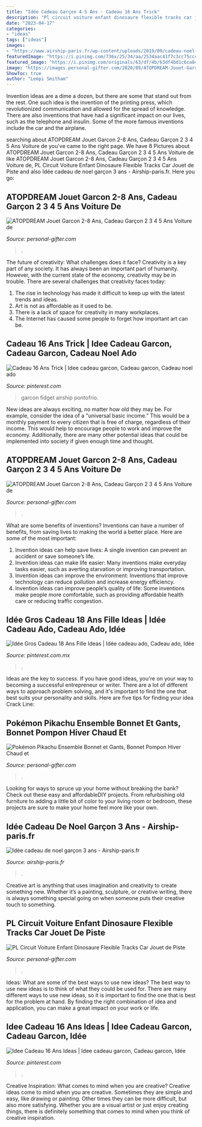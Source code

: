 ```yaml
---
title: "Idée Cadeau Garçon 4-5 Ans - Cadeau 16 Ans Trick"
description: "Pl circuit voiture enfant dinosaure flexible tracks car jouet de piste"
date: "2023-04-17"
categories:
- "ideas"
tags: ["ideas"]
images:
- "https://www.airship-paris.fr/wp-content/uploads/2019/09/cadeau-noel-educatif-enfant-1-2-3-4-5-6-ans-4.jpg"
featuredImage: "https://i.pinimg.com/736x/25/34/aa/2534aac41f7c3cc75ccc4633cd3e192d.jpg"
featured_image: "https://i.pinimg.com/originals/63/df/4b/63df4bd1c6ca8483c2652f2dd594fec6.jpg"
image: "https://images.personal-gifter.com/2020/09/ATOPDREAM-Jouet-Garcon-2-8-Ans-Cadeau-Garcon-2-3-4-5-Ans-Voiture-de-Jouet-de-Dinosaure-Jouet-Enfant-2-8-Ans-Garcon-Cadeau-Danniversaire-2-5-Ans-Fille-Jouet-0-1.jpg"
ShowToc: true
author: "Lempi Smitham"
---
```



Invention ideas are a dime a dozen, but there are some that stand out from the rest. One such idea is the invention of the printing press, which revolutionized communication and allowed for the spread of knowledge. There are also inventions that have had a significant impact on our lives, such as the telephone and insulin. Some of the more famous inventions include the car and the airplane.

	

		
searching about ATOPDREAM Jouet Garcon 2-8 Ans, Cadeau Garçon 2 3 4 5 Ans Voiture de you've came to the right page. We have 8 Pictures about ATOPDREAM Jouet Garcon 2-8 Ans, Cadeau Garçon 2 3 4 5 Ans Voiture de like ATOPDREAM Jouet Garcon 2-8 Ans, Cadeau Garçon 2 3 4 5 Ans Voiture de, PL Circuit Voiture Enfant Dinosaure Flexible Tracks Car Jouet de Piste and also Idée cadeau de noel garçon 3 ans - Airship-paris.fr. Here you go:
		
    
## ATOPDREAM Jouet Garcon 2-8 Ans, Cadeau Garçon 2 3 4 5 Ans Voiture De

<img loading=lazy src="https://images.personal-gifter.com/2020/09/ATOPDREAM-Jouet-Garcon-2-8-Ans-Cadeau-Garcon-2-3-4-5-Ans-Voiture-de-Jouet-de-Dinosaure-Jouet-Enfant-2-8-Ans-Garcon-Cadeau-Danniversaire-2-5-Ans-Fille-Jouet-0-2.jpg" onerror="this.onerror=null;this.src='https://tse3.mm.bing.net/th?id=OIP.UTCoID-ny9Ssh38_MTO7-AHaHa&amp;pid=15.1';" alt="ATOPDREAM Jouet Garcon 2-8 Ans, Cadeau Garçon 2 3 4 5 Ans Voiture de">

_Source: personal-gifter.com_

>. 

	

The future of creativity: What challenges does it face?
Creativity is a key part of any society. It has always been an important part of humanity. However, with the current state of the economy, creativity may be in trouble. There are several challenges that creativity faces today: 
1) The rise in technology has made it difficult to keep up with the latest trends and ideas. 
2) Art is not as affordable as it used to be. 
3) There is a lack of space for creativity in many workplaces. 
4) The Internet has caused some people to forget how important art can be.

    
## Cadeau 16 Ans Trick | Idee Cadeau Garcon, Cadeau Garcon, Cadeau Noel Ado

<img loading=lazy src="https://i.pinimg.com/736x/56/1d/fd/561dfd1ce7d44f90c45434904e2c11a1.jpg" onerror="this.onerror=null;this.src='https://tse4.mm.bing.net/th?id=OIP.wW92wmScCA0tZDwzE-JxDgHaHa&amp;pid=15.1';" alt="Cadeau 16 Ans Trick | Idee cadeau garcon, Cadeau garcon, Cadeau noel ado">

_Source: pinterest.com_

>garcon fidget airship pontofrio. 

	

New ideas are always exciting, no matter how old they may be. For example, consider the idea of a "universal basic income." This would be a monthly payment to every citizen that is free of charge, regardless of their income. This would help to encourage people to work and improve the economy. Additionally, there are many other potential ideas that could be implemented into society if given enough time and thought.

    
## ATOPDREAM Jouet Garcon 2-8 Ans, Cadeau Garçon 2 3 4 5 Ans Voiture De

<img loading=lazy src="https://images.personal-gifter.com/2020/09/ATOPDREAM-Jouet-Garcon-2-8-Ans-Cadeau-Garcon-2-3-4-5-Ans-Voiture-de-Jouet-de-Dinosaure-Jouet-Enfant-2-8-Ans-Garcon-Cadeau-Danniversaire-2-5-Ans-Fille-Jouet-0-1.jpg" onerror="this.onerror=null;this.src='https://tse1.mm.bing.net/th?id=OIP.PrezCx1_FjtfoUmjEZ8sKAHaHa&amp;pid=15.1';" alt="ATOPDREAM Jouet Garcon 2-8 Ans, Cadeau Garçon 2 3 4 5 Ans Voiture de">

_Source: personal-gifter.com_

>. 

	

What are some benefits of inventions?
Inventions can have a number of benefits, from saving lives to making the world a better place. Here are some of the most important: 
1. Invention ideas can help save lives: A single invention can prevent an accident or save someone’s life. 
2. Invention ideas can make life easier: Many inventions make everyday tasks easier, such as averting starvation or improving transportation. 
3. Invention ideas can improve the environment: Inventions that improve technology can reduce pollution and increase energy efficiency. 
4. Invention ideas can improve people’s quality of life: Some inventions make people more comfortable, such as providing affordable health care or reducing traffic congestion.

    
## Idée Gros Cadeau 18 Ans Fille Ideas | Idée Cadeau Ado, Cadeau Ado, Idée

<img loading=lazy src="https://i.pinimg.com/originals/63/df/4b/63df4bd1c6ca8483c2652f2dd594fec6.jpg" onerror="this.onerror=null;this.src='https://tse3.mm.bing.net/th?id=OIP.8xpGzR8FgVpIvrXsimcI6wHaLG&amp;pid=15.1';" alt="Idée Gros Cadeau 18 Ans Fille Ideas | Idée cadeau ado, Cadeau ado, Idée">

_Source: pinterest.com.mx_

>. 

	

Ideas are the key to success. If you have good ideas, you're on your way to becoming a successful entrepreneur or writer. There are a lot of different ways to approach problem solving, and it's important to find the one that best suits your personality and skills. Here are five tips for finding your idea Crack Line:

    
## Pokémon Pikachu Ensemble Bonnet Et Gants, Bonnet Pompon Hiver Chaud Et

<img loading=lazy src="https://images.personal-gifter.com/2020/08/Pokemon-Pikachu-Ensemble-Bonnet-et-Gants-Bonnet-Pompon-Hiver-Chaud-et-Confortable-Motif-Pikachu-Pokeball-ou-Snorlax-Idee-de-Cadeau-Noel-Anniversaire-Garcon-Fille-3-4-5-6-7-8-9-Ans-0-2.jpg" onerror="this.onerror=null;this.src='https://tse4.mm.bing.net/th?id=OIP.vU7SmUMrIJRielbWTifswgHaHa&amp;pid=15.1';" alt="Pokémon Pikachu Ensemble Bonnet et Gants, Bonnet Pompon Hiver Chaud et">

_Source: personal-gifter.com_

>. 

	

Looking for ways to spruce up your home without breaking the bank? Check out these easy and affordableDIY projects. From refurbishing old furniture to adding a little bit of color to your living room or bedroom, these projects are sure to make your home feel more like your own.

    
## Idée Cadeau De Noel Garçon 3 Ans - Airship-paris.fr

<img loading=lazy src="https://www.airship-paris.fr/wp-content/uploads/2019/09/cadeau-noel-educatif-enfant-1-2-3-4-5-6-ans-4.jpg" onerror="this.onerror=null;this.src='https://tse1.mm.bing.net/th?id=OIP.ffFoDym1CrcdDtLsI05HYQHaEW&amp;pid=15.1';" alt="Idée cadeau de noel garçon 3 ans - Airship-paris.fr">

_Source: airship-paris.fr_

>. 

	

Creative art is anything that uses imagination and creativity to create something new. Whether it’s a painting, sculpture, or creative writing, there is always something special going on when someone puts their creative touch to something.

    
## PL Circuit Voiture Enfant Dinosaure Flexible Tracks Car Jouet De Piste

<img loading=lazy src="https://images.personal-gifter.com/2020/03/PL-Circuit-Voiture-Enfant-Dinosaure-Flexible-Tracks-Car-Jouet-de-Piste-142Pices-Cadeau-Garcon-Fille-3-4-5-6-Ans-0-0.jpg" onerror="this.onerror=null;this.src='https://tse3.mm.bing.net/th?id=OIP.w8dgljqREJmApz0_JSjX6QHaHa&amp;pid=15.1';" alt="PL Circuit Voiture Enfant Dinosaure Flexible Tracks Car Jouet de Piste">

_Source: personal-gifter.com_

>. 

	

Ideas: What are some of the best ways to use new ideas?
The best way to use new ideas is to think of what they could be used for. There are many different ways to use new ideas, so it is important to find the one that is best for the problem at hand. By finding the right combination of idea and application, you can make a great impact on your work or life.

    
## Idee Cadeau 16 Ans Ideas | Idee Cadeau Garcon, Cadeau Garcon, Idée

<img loading=lazy src="https://i.pinimg.com/736x/25/34/aa/2534aac41f7c3cc75ccc4633cd3e192d.jpg" onerror="this.onerror=null;this.src='https://tse1.mm.bing.net/th?id=OIP.3fAdwxDzLEgT3wpxEolVXAHaFI&amp;pid=15.1';" alt="Idee Cadeau 16 Ans Ideas | Idee cadeau garcon, Cadeau garcon, Idée">

_Source: pinterest.com_

>. 

	

Creative Inspiration: What comes to mind when you are creative?
Creative ideas come to mind when you are creative. Sometimes they are simple and easy, like drawing or painting. Other times they can be more difficult, but also more satisfying. Whether you are a visual artist or just enjoy creating things, there is definitely something that comes to mind when you think of creative inspiration.

